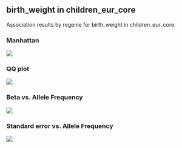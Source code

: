 ## birth_weight in children_eur_core
Association results by regenie for birth_weight in children_eur_core.
### Manhattan
![](figures/pop_children_eur_core_pheno_birth_weight_mh.png)
### QQ plot
![](figures/pop_children_eur_core_pheno_birth_weight_qq.png)
### Beta vs. Allele Frequency
![](figures/pop_children_eur_core_pheno_birth_weight_beta_af.png)
### Standard error vs. Allele Frequency
![](figures/pop_children_eur_core_pheno_birth_weight_se_af.png)
